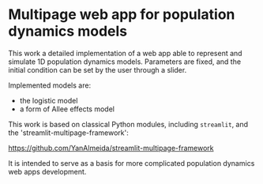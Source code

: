 # Multipage web app for population dynamics models

This work a detailed implementation of a web app able to represent and simulate 1D population dynamics models. Parameters are fixed, and the initial condition can be set by the user through a slider.

Implemented models are:
- the logistic model
- a form of Allee effects model

This work is based on classical Python modules, including `streamlit`, and the 'streamlit-multipage-framework':

https://github.com/YanAlmeida/streamlit-multipage-framework

It is intended to serve as a basis for more complicated population dynamics web apps development.
